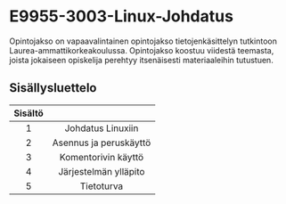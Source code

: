 # E9955-3003-Linux-Johdatus

Opintojakso on vapaavalintainen opintojakso tietojenkäsittelyn tutkintoon Laurea-ammattikorkeakoulussa.
Opintojakso koostuu viidestä teemasta, joista jokaiseen opiskelija perehtyy itsenäisesti materiaaleihin tutustuen.

## Sisällysluettelo

| Sisältö |                         |
| :------:| :---------------------: |
|    1    |	Johdatus Linuxiin       |
| 	 2    | Asennus ja peruskäyttö  |
|    3    | Komentorivin käyttö     |
|    4    | Järjestelmän ylläpito   |
|    5	  | Tietoturva              |
